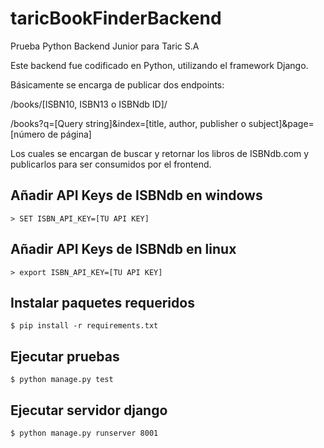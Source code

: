 # taricBookFinderBackend

Prueba Python Backend Junior para Taric S.A

Este backend fue codificado en Python, utilizando el framework Django.

Básicamente se encarga de publicar dos endpoints:

/books/[ISBN10, ISBN13 o ISBNdb ID]/

/books?q=[Query string]&index=[title, author, publisher o subject]&page=[número de página]

Los cuales se encargan de buscar y retornar los libros de ISBNdb.com y publicarlos para ser consumidos por el frontend.


## Añadir API Keys de ISBNdb en windows
```
> SET ISBN_API_KEY=[TU API KEY]
```

## Añadir API Keys de ISBNdb en linux
```
> export ISBN_API_KEY=[TU API KEY]
```

## Instalar paquetes requeridos
```
$ pip install -r requirements.txt
```

## Ejecutar pruebas
```
$ python manage.py test
```

## Ejecutar servidor django
```
$ python manage.py runserver 8001
```
